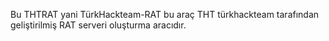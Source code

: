 Bu THTRAT yani TürkHackteam-RAT bu araç THT türkhackteam tarafından geliştirilmiş RAT serveri oluşturma aracıdır.
